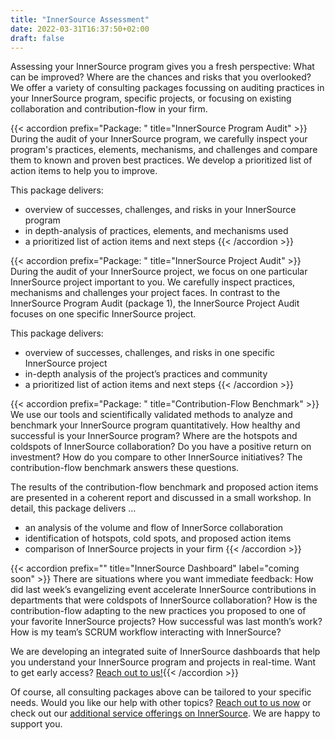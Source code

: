 ```yaml
---
title: "InnerSource Assessment"
date: 2022-03-31T16:37:50+02:00
draft: false
---
```


Assessing your InnerSource program gives you a fresh perspective: What can be improved? Where are the chances and risks that you overlooked? We offer a variety of consulting packages focussing on auditing practices in your InnerSource program, specific projects, or focusing on existing collaboration and contribution-flow in your firm.

{{< accordion prefix="Package: " title="InnerSource Program Audit" >}}
During the audit of your InnerSource program, we carefully inspect your program's practices, elements, mechanisms, and challenges and compare them to known and proven best practices. We develop a prioritized list of action items to help you to improve.

This package delivers: 
- overview of successes, challenges, and risks in your InnerSource program
- in depth-analysis of practices, elements, and mechanisms used
- a prioritized list of action items and next steps
{{< /accordion >}}

{{< accordion prefix="Package: " title="InnerSource Project Audit" >}}
During the audit of your InnerSource project, we focus on one particular InnerSource project important to you. We carefully inspect practices, mechanisms and challenges your project faces. In contrast to the InnerSource Program Audit (package 1), the InnerSource Project Audit focuses on one specific InnerSource project. 

This package delivers: 
- overview of successes, challenges, and risks in one specific InnerSource project
- in-depth analysis of the project’s practices and community
- a prioritized list of action items and next steps
{{< /accordion >}}

{{< accordion prefix="Package: " title="Contribution-Flow Benchmark" >}}
We use our tools and scientifically validated methods to analyze and benchmark your InnerSource program quantitatively. How healthy and successful is your InnerSource program? Where are the hotspots and coldspots of InnerSource collaboration? Do you have a positive return on investment? How do you compare to other InnerSource initiatives? The contribution-flow benchmark answers these questions.

The results of the contribution-flow benchmark and proposed action items are presented in a coherent report and discussed in a small workshop. In detail, this package delivers …
- an analysis of the volume and flow of InnerSorce collaboration
- identification of hotspots, cold spots, and proposed action items
- comparison of InnerSource projects in your firm
{{< /accordion >}}

{{< accordion prefix="" title="InnerSource Dashboard" label="coming soon" >}}
There are situations where you want immediate feedback: How did last week’s evangelizing event accelerate InnerSource contributions in departments that were coldspots of InnerSource collaboration? How is the contribution-flow adapting to the new practices you proposed to one of your favorite InnerSource projects? How successful was last month’s work? How is my team’s SCRUM workflow interacting with InnerSource?

We are developing an integrated suite of InnerSource dashboards that help you understand your InnerSource program and projects in real-time. Want to get early access? [Reach out to us!](mailto:info@kolabri.io){{< /accordion >}}

Of course, all consulting packages above can be tailored to your specific needs. Would you like our help with other topics? [Reach out to us now](mailto:info@kolabri.io) or check out our [additional service offerings on InnerSource](/services). We are happy to support you.
